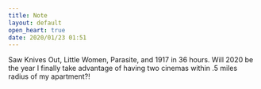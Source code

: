 ```yaml
---
title: Note
layout: default
open_heart: true
date: 2020/01/23 01:51
---
```


Saw Knives Out, Little Women, Parasite, and 1917 in 36 hours. Will 2020 be the year I finally take advantage of having two cinemas within .5 miles radius of my apartment?!
